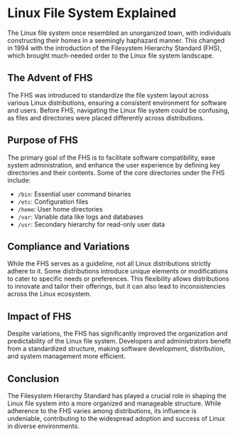 # Linux File System Explained

The Linux file system once resembled an unorganized town, with individuals constructing their homes in a seemingly haphazard manner. This changed in 1994 with the introduction of the Filesystem Hierarchy Standard (FHS), which brought much-needed order to the Linux file system landscape.

## The Advent of FHS

The FHS was introduced to standardize the file system layout across various Linux distributions, ensuring a consistent environment for software and users. Before FHS, navigating the Linux file system could be confusing, as files and directories were placed differently across distributions.

## Purpose of FHS

The primary goal of the FHS is to facilitate software compatibility, ease system administration, and enhance the user experience by defining key directories and their contents. Some of the core directories under the FHS include:

- `/bin`: Essential user command binaries
- `/etc`: Configuration files
- `/home`: User home directories
- `/var`: Variable data like logs and databases
- `/usr`: Secondary hierarchy for read-only user data


## Compliance and Variations

While the FHS serves as a guideline, not all Linux distributions strictly adhere to it. Some distributions introduce unique elements or modifications to cater to specific needs or preferences. This flexibility allows distributions to innovate and tailor their offerings, but it can also lead to inconsistencies across the Linux ecosystem.

## Impact of FHS

Despite variations, the FHS has significantly improved the organization and predictability of the Linux file system. Developers and administrators benefit from a standardized structure, making software development, distribution, and system management more efficient.

## Conclusion

The Filesystem Hierarchy Standard has played a crucial role in shaping the Linux file system into a more organized and manageable structure. While adherence to the FHS varies among distributions, its influence is undeniable, contributing to the widespread adoption and success of Linux in diverse environments.    


